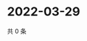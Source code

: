 # 2022-03-29

共 0 条

<!-- BEGIN WEIBO -->
<!-- 最后更新时间 Tue Mar 29 2022 21:16:42 GMT+0800 (China Standard Time) -->

<!-- END WEIBO -->
